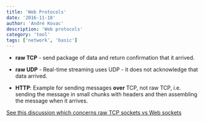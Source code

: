 ```yaml
---
title: 'Web Protocols'
date: '2016-11-18'
author: 'André Kovac'
description: 'Web protocols'
category: 'tool'
tags: ['network', 'basic']
---
```


- **raw TCP** - send package of data and return confirmation that it arrived.

- **raw UDP** - Real-time streaming uses UDP - it does not acknowledge that data arrived.

- **HTTP**: Example for sending messages **over** TCP, not raw TCP, i.e. sending the message in small chunks with headers and then assembling the message when it arrives.



[See this discussion which concerns raw TCP sockets vs Web sockets](http://stackoverflow.com/questions/12407778/connecting-to-tcp-socket-from-browser-using-javascript)
